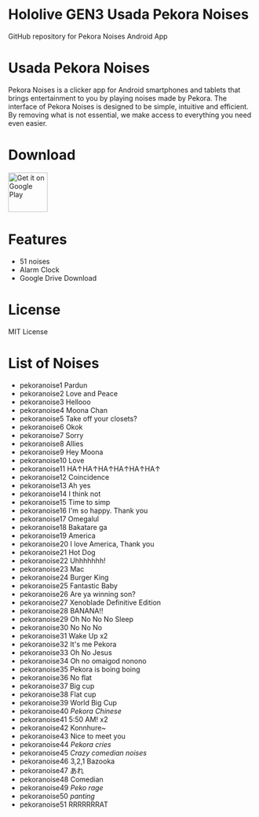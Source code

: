 # Hololive GEN3 Usada Pekora Noises
 GitHub repository for Pekora Noises Android App

# Usada Pekora Noises
Pekora Noises is a clicker app for Android smartphones and tablets that brings entertainment to you by playing noises made by Pekora.
The interface of Pekora Noises is designed to be simple, intuitive and efficient. By removing what is not essential, we make access to everything you need even easier.

# Download
[<img src="https://play.google.com/intl/en_us/badges/images/generic/en_badge_web_generic.png"
alt="Get it on Google Play"
height="80">](https://play.google.com/store/apps/details?id=com.yuzumin.pekoranoises)

# Features
* 51 noises
* Alarm Clock
* Google Drive Download

# License
MIT License

# List of Noises
* pekoranoise1 Pardun
* pekoranoise2 Love and Peace
* pekoranoise3 Hellooo
* pekoranoise4 Moona Chan
* pekoranoise5 Take off your closets?
* pekoranoise6 Okok
* pekoranoise7 Sorry
* pekoranoise8 Allies
* pekoranoise9 Hey Moona
* pekoranoise10 Love
* pekoranoise11 HA↑HA↑HA↑HA↑HA↑HA↑
* pekoranoise12 Coincidence
* pekoranoise13 Ah yes
* pekoranoise14 I think not
* pekoranoise15 Time to simp
* pekoranoise16 I'm so happy. Thank you
* pekoranoise17 Omegalul
* pekoranoise18 Bakatare ga
* pekoranoise19 America
* pekoranoise20 I love America, Thank you 
* pekoranoise21 Hot Dog
* pekoranoise22 Uhhhhhhh!
* pekoranoise23 Mac
* pekoranoise24 Burger King
* pekoranoise25 Fantastic Baby
* pekoranoise26 Are ya winning son?
* pekoranoise27 Xenoblade Definitive Edition
* pekoranoise28 BANANA!!
* pekoranoise29 Oh No No No Sleep
* pekoranoise30 No No No
* pekoranoise31 Wake Up x2
* pekoranoise32 It's me Pekora
* pekoranoise33 Oh No Jesus
* pekoranoise34 Oh no omaigod nonono
* pekoranoise35 Pekora is boing boing
* pekoranoise36 No flat
* pekoranoise37 Big cup
* pekoranoise38 Flat cup
* pekoranoise39 World Big Cup
* pekoranoise40 *Pekora Chinese*
* pekoranoise41 5:50 AM! x2
* pekoranoise42 Konnhure~
* pekoranoise43 Nice to meet you
* pekoranoise44 *Pekora cries*
* pekoranoise45 *Crazy comedian noises*
* pekoranoise46 3,2,1 Bazooka
* pekoranoise47 あれ
* pekoranoise48 Comedian
* pekoranoise49 *Peko rage*
* pekoranoise50 *panting*
* pekoranoise51 RRRRRRRAT
